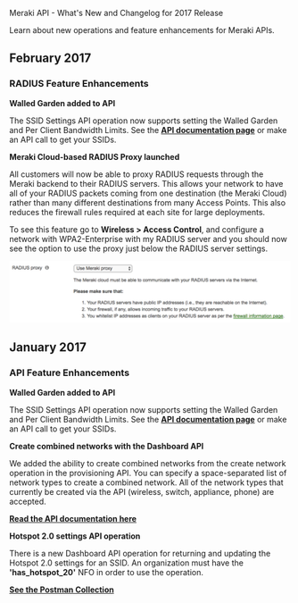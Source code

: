 <seotitle>Meraki API - What's New and Changelog for 2017 Release</seotitle>

<seodescription>Learn about new operations and feature enhancements for Meraki  APIs.</seodescription>
## February 2017

### RADIUS Feature Enhancements

**Walled Garden added to API**

The SSID Settings API operation now supports setting the Walled Garden and Per Client Bandwidth Limits.
See the **[API documentation page](http://postman.meraki.com)** or make an API call to get your SSIDs.

**Meraki Cloud-based RADIUS Proxy launched**

All customers will now be able to proxy RADIUS requests through the Meraki backend to their RADIUS servers. This allows your network to have all of your RADIUS packets coming from one destination (the Meraki Cloud) rather than many different destinations from many Access Points. This also reduces the firewall rules required at each site for large deployments.

To see this feature go to **Wireless > Access Control**, and configure a network with WPA2-Enterprise with my RADIUS server and you should now see the option to use the proxy just below the RADIUS server settings.

![](/images/tumblr_inline_okd79nhYOQ1qz98bp_540.png)

## January 2017

### API Feature Enhancements

**Walled Garden added to API**

The SSID Settings API operation now supports setting the Walled Garden and Per Client Bandwidth Limits.
See the **[API documentation page](http://postman.meraki.com)** or make an API call to get your SSIDs.

**Create combined networks with the Dashboard API**

We added the ability to create combined networks from the create network operation in the provisioning API. You can specify a space-separated list of network types to create a combined network. All of the network types that currently be created via the API (wireless, switch, appliance, phone) are accepted.

**[Read the API documentation here](http://postman.meraki.com)**

**Hotspot 2.0 settings API operation**

There is a new Dashboard API operation for returning and updating the Hotspot 2.0 settings for an SSID. An organization must have the **'has_hotspot_20'** NFO in order to use the operation.

**[See the Postman Collection](http://postman.meraki.com)**


